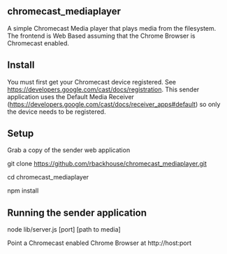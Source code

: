 ## chromecast_mediaplayer

A simple Chromecast Media player that plays media from the filesystem. The frontend is Web Based assuming that the Chrome Browser is Chromecast enabled.

## Install

You must first get your Chromecast device registered. See https://developers.google.com/cast/docs/registration.
This sender application uses the Default Media Receiver (https://developers.google.com/cast/docs/receiver_apps#default) so only 
the device needs to be registered.

## Setup

Grab a copy of the sender web application

git clone https://github.com/rbackhouse/chromecast_mediaplayer.git

cd chromecast_mediaplayer

npm install

## Running the sender application

node lib/server.js [port] [path to media]

Point a Chromecast enabled Chrome Browser at http://host:port